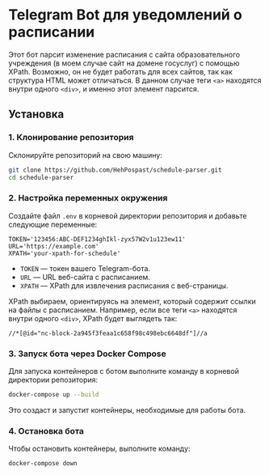 # Telegram Bot для уведомлений о расписании

Этот бот парсит изменение расписания с сайта образовательного учреждения (в моем случае сайт на домене госуслуг) с помощью XPath. Возможно, он не будет работать для всех сайтов, так как структура HTML может отличаться. В данном случае теги `<a>` находятся внутри одного `<div>`, и именно этот элемент парсится.

## Установка

### 1. Клонирование репозитория

Склонируйте репозиторий на свою машину:

```bash
git clone https://github.com/HehPospast/schedule-parser.git
cd schedule-parser
```

### 2. Настройка переменных окружения

Создайте файл `.env` в корневой директории репозитория и добавьте следующие переменные:

```env
TOKEN='123456:ABC-DEF1234ghIkl-zyx57W2v1u123ew11'
URL='https://example.com'
XPATH='your-xpath-for-schedule'
```

- `TOKEN` — токен вашего Telegram-бота.
- `URL` — URL веб-сайта с расписанием.
- `XPATH` — XPath для извлечения расписания с веб-страницы.

XPath выбираем, ориентируясь на элемент, который содержит ссылки на файлы с расписанием. Например, если все теги `<a>` находятся внутри одного `<div>`, XPath будет выглядеть так:

```xpath
//*[@id="nc-block-2a945f3feaa1c658f98c498ebc6648df"]//a
```

### 3. Запуск бота через Docker Compose

Для запуска контейнеров с ботом выполните команду в корневой директории репозитория:

```bash
docker-compose up --build
```

Это создаст и запустит контейнеры, необходимые для работы бота.

### 4. Остановка бота

Чтобы остановить контейнеры, выполните команду:

```bash
docker-compose down
```
